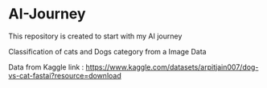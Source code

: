 # AI-Journey
This repository is created to start with my AI journey 

Classification of cats and Dogs category from a Image Data 

Data from Kaggle 
link :  https://www.kaggle.com/datasets/arpitjain007/dog-vs-cat-fastai?resource=download

